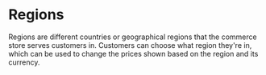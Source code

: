 # Regions

Regions are different countries or geographical regions that the commerce store serves customers in. Customers can
choose what region they're in, which can be used to change the prices shown based on the region and its currency.